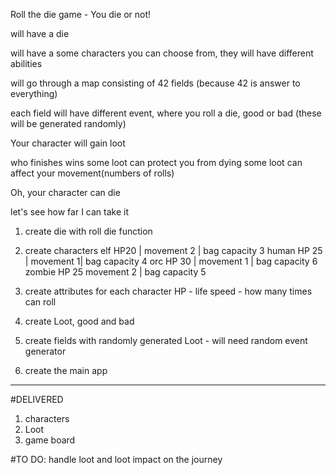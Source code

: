 Roll the die game - You die or not! 

will have a die 

will have a some characters you can choose from, they will have different abilities

will go through a map consisting of 42 fields (because 42 is answer to everything)

each field will have different event, where you roll a die, good or bad (these will be generated randomly)

Your character will gain loot

who finishes wins
some loot can protect you from dying
some loot can affect your movement(numbers of rolls)


Oh, your character can die

let's see how far I can take it

1. create die with roll die function
2. create characters
    elf HP20 | movement 2 | bag capacity 3
    human HP 25 | movement 1| bag capacity 4
    orc HP 30 | movement 1 | bag capacity 6
    zombie HP 25 movement 2 | bag capacity 5
3. create attributes for each character
    HP - life
    speed - how many times can roll
    
4. create Loot, good and bad
5. create fields with randomly generated Loot - will need random event generator

6. create the main app 

--------------

#DELIVERED
1. characters
2. Loot
3. game board

#TO DO:
handle loot and loot impact on the journey
